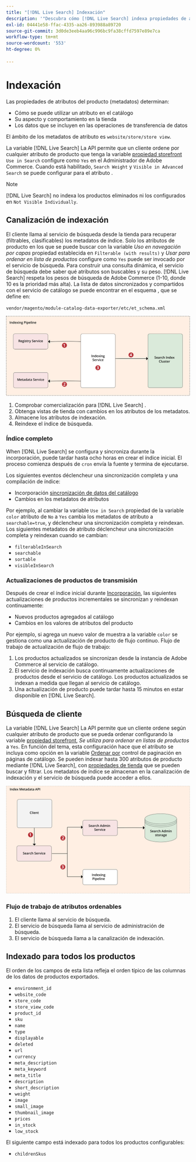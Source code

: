 ```yaml
---
title: "[!DNL Live Search] Indexación"
description: '"Descubra cómo [!DNL Live Search] indexa propiedades de atributos del producto".'
exl-id: 04441e58-ffac-4335-aa26-893988a89720
source-git-commit: 3d0de3eeb4aa96c996bc9fa38cffd7597e89e7ca
workflow-type: tm+mt
source-wordcount: '553'
ht-degree: 0%

---
```


# Indexación

Las propiedades de atributos del producto (metadatos) determinan:

* Cómo se puede utilizar un atributo en el catálogo
* Su aspecto y comportamiento en la tienda
* Los datos que se incluyen en las operaciones de transferencia de datos

El ámbito de los metadatos de atributo es `website/store/store view`.

La variable [!DNL Live Search] La API permite que un cliente ordene por cualquier atributo de producto que tenga la variable [propiedad storefront](https://experienceleague.adobe.com/docs/commerce-admin/catalog/product-attributes/product-attributes.html) `Use in Search` configure como `Yes` en el Administrador de Adobe Commerce. Cuando está habilitado, `Search Weight` y `Visible in Advanced Search` se puede configurar para el atributo .

>[!NOTE]
>
>[!DNL Live Search] no indexa los productos eliminados ni los configurados en `Not Visible Individually`.

## Canalización de indexación

El cliente llama al servicio de búsqueda desde la tienda para recuperar (filtrables, clasificables) los metadatos de índice. Solo los atributos de producto en los que se puede buscar con la variable *Uso en navegación por capas* propiedad establecida en `Filterable (with results)` y *Usar para ordenar en lista de productos* configure como `Yes` puede ser invocado por el servicio de búsqueda.
Para construir una consulta dinámica, el servicio de búsqueda debe saber qué atributos son buscables y su peso. [!DNL Live Search] respeta los pesos de búsqueda de Adobe Commerce (1-10, donde 10 es la prioridad más alta). La lista de datos sincronizados y compartidos con el servicio de catálogo se puede encontrar en el esquema , que se define en:

`vendor/magento/module-catalog-data-exporter/etc/et_schema.xml`

![[!DNL Live Search] indexación del diagrama de búsqueda de cliente](assets/indexing-pipeline.svg)

1. Comprobar comercialización para [!DNL Live Search] .
1. Obtenga vistas de tienda con cambios en los atributos de los metadatos.
1. Almacene los atributos de indexación.
1. Reindexe el índice de búsqueda.

### Índice completo

When [!DNL Live Search] se configura y sincroniza durante la incorporación, puede tardar hasta ocho horas en crear el índice inicial. El proceso comienza después de `cron` envía la fuente y termina de ejecutarse.

Los siguientes eventos déclencheur una sincronización completa y una compilación de índice:

* Incorporación [sincronización de datos del catálogo](install.md#synchronize-catalog-data)
* Cambios en los metadatos de atributos

Por ejemplo, al cambiar la variable `Use in Search` propiedad de la variable `color` atributo de `No` a `Yes` cambia los metadatos de atributo a `searchable=true`, y déclencheur una sincronización completa y reindexan. Los siguientes metadatos de atributo déclencheur una sincronización completa y reindexan cuando se cambian:

* `filterableInSearch`
* `searchable`
* `sortable`
* `visibleInSearch`

### Actualizaciones de productos de transmisión

Después de crear el índice inicial durante [Incorporación](install.md#synchronize-catalog-data), las siguientes actualizaciones de productos incrementales se sincronizan y reindexan continuamente:

* Nuevos productos agregados al catálogo
* Cambios en los valores de atributos del producto

Por ejemplo, si agrega un nuevo valor de muestra a la variable `color` se gestiona como una actualización de producto de flujo continuo.
Flujo de trabajo de actualización de flujo de trabajo:

1. Los productos actualizados se sincronizan desde la instancia de Adobe Commerce al servicio de catálogo.
1. El servicio de indexación busca continuamente actualizaciones de productos desde el servicio de catálogo. Los productos actualizados se indexan a medida que llegan al servicio de catálogo.
1. Una actualización de producto puede tardar hasta 15 minutos en estar disponible en [!DNL Live Search].

## Búsqueda de cliente

La variable [!DNL Live Search] La API permite que un cliente ordene según cualquier atributo de producto que se pueda ordenar configurando la variable [propiedad storefront](https://experienceleague.adobe.com/docs/commerce-admin/catalog/product-attributes/product-attributes.html), *Se utiliza para ordenar en listas de productos* a `Yes`. En función del tema, esta configuración hace que el atributo se incluya como opción en la variable [Ordenar por](https://experienceleague.adobe.com/docs/commerce-admin/catalog/catalog/navigation/navigation.html) control de paginación en páginas de catálogo. Se pueden indexar hasta 300 atributos de producto mediante [!DNL Live Search], con [propiedades de tienda](https://experienceleague.adobe.com/docs/commerce-admin/catalog/product-attributes/product-attributes.html) que se pueden buscar y filtrar.
Los metadatos de índice se almacenan en la canalización de indexación y el servicio de búsqueda puede acceder a ellos.

![[!DNL Live Search] diagrama de API de metadatos de índice](assets/index-metadata-api.svg)

### Flujo de trabajo de atributos ordenables

1. El cliente llama al servicio de búsqueda.
1. El servicio de búsqueda llama al servicio de administración de búsqueda.
1. El servicio de búsqueda llama a la canalización de indexación.

## Indexado para todos los productos

El orden de los campos de esta lista refleja el orden típico de las columnas de los datos de productos exportados.

* `environment_id`
* `website_code`
* `store_code`
* `store_view_code`
* `product_id`
* `sku`
* `name`
* `type`
* `displayable`
* `deleted`
* `url`
* `currency`
* `meta_description`
* `meta_keyword`
* `meta_title`
* `description`
* `short_description`
* `weight`
* `image`
* `small_image`
* `thumbnail_image`
* `prices`
* `in_stock`
* `low_stock`

El siguiente campo está indexado para todos los productos configurables:

* `childrenSkus`

